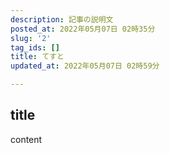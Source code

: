 ```yaml
---
description: 記事の説明文
posted_at: 2022年05月07日 02時35分
slug: '2'
tag_ids: []
title: てすと
updated_at: 2022年05月07日 02時59分

---
```

## title
content

<p slug=2 basePath="GitHubIssuesCMS_sideF"></p>
